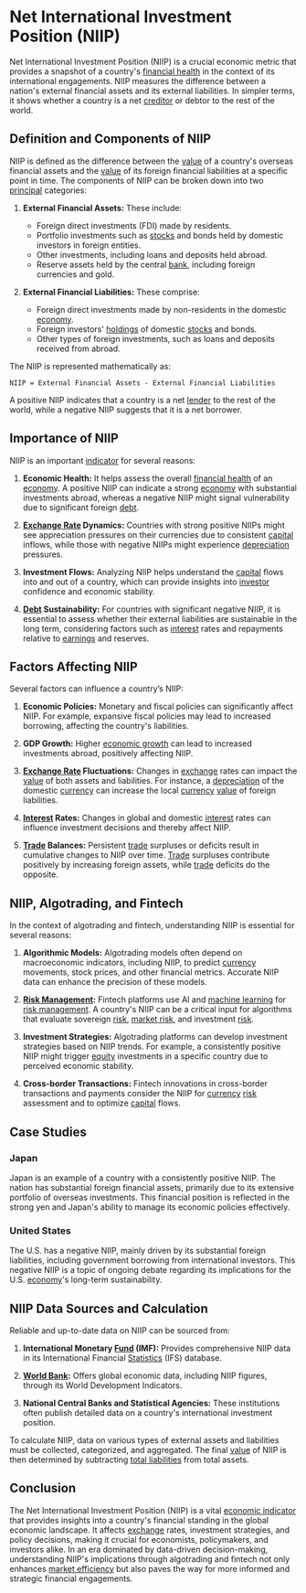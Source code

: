 # Net International Investment Position (NIIP)

Net International Investment Position (NIIP) is a crucial economic metric that provides a snapshot of a country's [financial health](../f/financial_health.md) in the context of its international engagements. NIIP measures the difference between a nation's external financial assets and its external liabilities. In simpler terms, it shows whether a country is a net [creditor](../c/creditor.md) or debtor to the rest of the world.

## Definition and Components of NIIP

NIIP is defined as the difference between the [value](../v/value.md) of a country's overseas financial assets and the [value](../v/value.md) of its foreign financial liabilities at a specific point in time. The components of NIIP can be broken down into two [principal](../p/principal.md) categories:

1. **External Financial Assets:** These include:
    - Foreign direct investments (FDI) made by residents.
    - Portfolio investments such as [stocks](../s/stock.md) and bonds held by domestic investors in foreign entities.
    - Other investments, including loans and deposits held abroad.
    - Reserve assets held by the central [bank](../b/bank.md), including foreign currencies and gold.

2. **External Financial Liabilities:** These comprise:
    - Foreign direct investments made by non-residents in the domestic [economy](../e/economy.md).
    - Foreign investors' [holdings](../h/holdings.md) of domestic [stocks](../s/stock.md) and bonds.
    - Other types of foreign investments, such as loans and deposits received from abroad.

The NIIP is represented mathematically as:

```
NIIP = External Financial Assets - External Financial Liabilities
```
A positive NIIP indicates that a country is a net [lender](../l/lender.md) to the rest of the world, while a negative NIIP suggests that it is a net borrower.

## Importance of NIIP

NIIP is an important [indicator](../i/indicator.md) for several reasons:

1. **Economic Health:** It helps assess the overall [financial health](../f/financial_health.md) of an [economy](../e/economy.md). A positive NIIP can indicate a strong [economy](../e/economy.md) with substantial investments abroad, whereas a negative NIIP might signal vulnerability due to significant foreign [debt](../d/debt.md).
  
2. **[Exchange Rate](../e/exchange_rate.md) Dynamics:** Countries with strong positive NIIPs might see appreciation pressures on their currencies due to consistent [capital](../c/capital.md) inflows, while those with negative NIIPs might experience [depreciation](../d/depreciation.md) pressures.

3. **Investment Flows:** Analyzing NIIP helps understand the [capital](../c/capital.md) flows into and out of a country, which can provide insights into [investor](../i/investor.md) confidence and economic stability.

4. **[Debt](../d/debt.md) Sustainability:** For countries with significant negative NIIP, it is essential to assess whether their external liabilities are sustainable in the long term, considering factors such as [interest](../i/interest.md) rates and repayments relative to [earnings](../e/earnings.md) and reserves.

## Factors Affecting NIIP

Several factors can influence a country’s NIIP:

1. **Economic Policies:** Monetary and fiscal policies can significantly affect NIIP. For example, expansive fiscal policies may lead to increased borrowing, affecting the country's liabilities.
  
2. **GDP Growth:** Higher [economic growth](../e/economic_growth.md) can lead to increased investments abroad, positively affecting NIIP.
  
3. **[Exchange Rate](../e/exchange_rate.md) Fluctuations:** Changes in [exchange](../e/exchange.md) rates can impact the [value](../v/value.md) of both assets and liabilities. For instance, a [depreciation](../d/depreciation.md) of the domestic [currency](../c/currency.md) can increase the local [currency](../c/currency.md) [value](../v/value.md) of foreign liabilities.

4. **[Interest](../i/interest.md) Rates:** Changes in global and domestic [interest](../i/interest.md) rates can influence investment decisions and thereby affect NIIP.

5. **[Trade](../t/trade.md) Balances:** Persistent [trade](../t/trade.md) surpluses or deficits result in cumulative changes to NIIP over time. [Trade](../t/trade.md) surpluses contribute positively by increasing foreign assets, while [trade](../t/trade.md) deficits do the opposite.

## NIIP, Algotrading, and Fintech

In the context of algotrading and fintech, understanding NIIP is essential for several reasons:

1. **Algorithmic Models:** Algotrading models often depend on macroeconomic indicators, including NIIP, to predict [currency](../c/currency.md) movements, stock prices, and other financial metrics. Accurate NIIP data can enhance the precision of these models.

2. **[Risk Management](../r/risk_management.md):** Fintech platforms use AI and [machine learning](../m/machine_learning.md) for [risk management](../r/risk_management.md). A country's NIIP can be a critical input for algorithms that evaluate sovereign [risk](../r/risk.md), [market risk](../m/market_risk.md), and investment [risk](../r/risk.md).

3. **Investment Strategies:** Algotrading platforms can develop investment strategies based on NIIP trends. For example, a consistently positive NIIP might trigger [equity](../e/equity.md) investments in a specific country due to perceived economic stability.

4. **Cross-border Transactions:** Fintech innovations in cross-border transactions and payments consider the NIIP for [currency](../c/currency.md) [risk](../r/risk.md) assessment and to optimize [capital](../c/capital.md) flows.

## Case Studies

### Japan

Japan is an example of a country with a consistently positive NIIP. The nation has substantial foreign financial assets, primarily due to its extensive portfolio of overseas investments. This financial position is reflected in the strong yen and Japan's ability to manage its economic policies effectively.

### United States

The U.S. has a negative NIIP, mainly driven by its substantial foreign liabilities, including government borrowing from international investors. This negative NIIP is a topic of ongoing debate regarding its implications for the U.S. [economy](../e/economy.md)'s long-term sustainability.

## NIIP Data Sources and Calculation

Reliable and up-to-date data on NIIP can be sourced from:

1. **International Monetary [Fund](../f/fund.md) (IMF):** Provides comprehensive NIIP data in its International Financial [Statistics](../s/statistics.md) (IFS) database.

2. **[World Bank](../w/world_bank.md):** Offers global economic data, including NIIP figures, through its World Development Indicators.

3. **National Central Banks and Statistical Agencies:** These institutions often publish detailed data on a country's international investment position.

To calculate NIIP, data on various types of external assets and liabilities must be collected, categorized, and aggregated. The final [value](../v/value.md) of NIIP is then determined by subtracting [total liabilities](../t/total_liabilities.md) from total assets. 

## Conclusion

The Net International Investment Position (NIIP) is a vital [economic indicator](../e/economic_indicator.md) that provides insights into a country's financial standing in the global economic landscape. It affects [exchange](../e/exchange.md) rates, investment strategies, and policy decisions, making it crucial for economists, policymakers, and investors alike. In an era dominated by data-driven decision-making, understanding NIIP's implications through algotrading and fintech not only enhances [market efficiency](../m/market_efficiency.md) but also paves the way for more informed and strategic financial engagements.